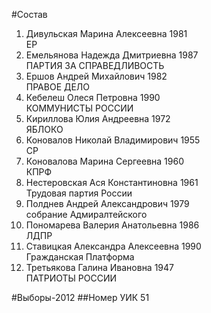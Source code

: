 #Состав
1. Дивульская Марина Алексеевна 1981   
    ЕР
2. Емельянова Надежда Дмитриевна 1987   
    ПАРТИЯ ЗА СПРАВЕДЛИВОСТЬ
3. Ершов Андрей Михайлович 1982   
    ПРАВОЕ ДЕЛО
4. Кебелеш Олеся Петровна 1990   
    КОММУНИСТЫ РОССИИ
5. Кириллова Юлия Андреевна 1972   
    ЯБЛОКО
6. Коновалов Николай Владимирович 1955   
    СР
7. Коновалова Марина Сергеевна 1960   
    КПРФ
8. Нестеровская Ася Константиновна 1961   
    Трудовая партия России
9. Полднев Андрей Александрович 1979   
    собрание Адмиралтейского
10. Пономарева Валерия Анатольевна 1986   
    ЛДПР
11. Ставицкая Александра Алексеевна 1990   
    Гражданская Платформа
12. Третьякова Галина Ивановна 1947   
    ПАТРИОТЫ РОССИИ

#Выборы-2012
##Номер УИК
51